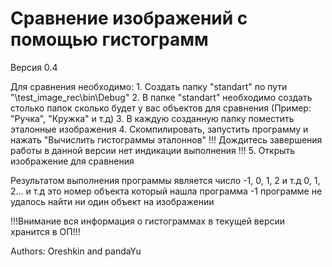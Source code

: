 Сравнение изображений с помощью гистограмм
========================

Версия 0.4

Для сравнения необходимо:
	1. Создать папку "standart" по пути "\test_image_rec\bin\Debug\"
	2. В папке "standart" необходимо создать столько папок сколько будет
	у вас объектов для сравнения (Пример: "Ручка", "Кружка" и т.д)
	3. В каждую созданную папку поместить эталонные изображения
	4. Скомпилировать, запустить программу и нажать "Вычислить гистограммы эталоннов"
	!!! Дождитесь завершения работы в данной версии нет индикации выполнения !!!
	5. Открыть изображение для сравнения

Результатом выполнения программы является число -1, 0, 1, 2 и т.д
0, 1, 2... и т.д это номер объекта который нашла программа
-1 программе не удалось найти ни один объект на изображении

!!!Внимание вся информация о гистограммах в текущей версии хранится в ОП!!!

Authors: Oreshkin and pandaYu